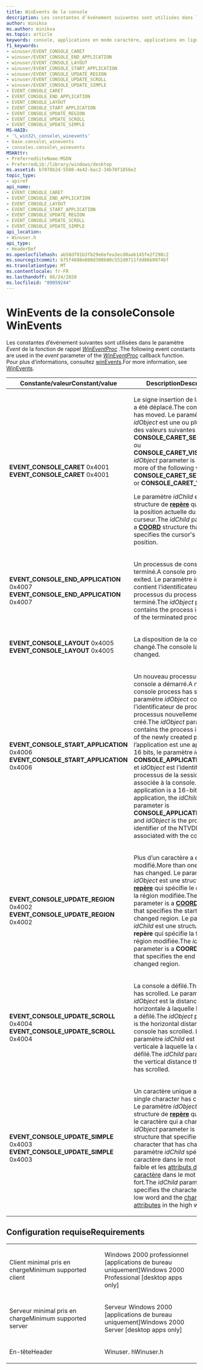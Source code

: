 ```yaml
---
title: WinEvents de la console
description: Les constantes d’événement suivantes sont utilisées dans le paramètre Event de la fonction de rappel WinEventProc. Pour plus d’informations, consultez WinEvents.
author: miniksa
ms.author: miniksa
ms.topic: article
keywords: console, applications en mode caractère, applications en ligne de commande, applications Terminal Server, API de console
f1_keywords:
- winuser/EVENT_CONSOLE_CARET
- winuser/EVENT_CONSOLE_END_APPLICATION
- winuser/EVENT_CONSOLE_LAYOUT
- winuser/EVENT_CONSOLE_START_APPLICATION
- winuser/EVENT_CONSOLE_UPDATE_REGION
- winuser/EVENT_CONSOLE_UPDATE_SCROLL
- winuser/EVENT_CONSOLE_UPDATE_SIMPLE
- EVENT_CONSOLE_CARET
- EVENT_CONSOLE_END_APPLICATION
- EVENT_CONSOLE_LAYOUT
- EVENT_CONSOLE_START_APPLICATION
- EVENT_CONSOLE_UPDATE_REGION
- EVENT_CONSOLE_UPDATE_SCROLL
- EVENT_CONSOLE_UPDATE_SIMPLE
MS-HAID:
- '\_win32\_console\_winevents'
- base.console\_winevents
- consoles.console\_winevents
MSHAttr:
- PreferredSiteName:MSDN
- PreferredLib:/library/windows/desktop
ms.assetid: b7078b2d-5508-4e42-bac2-34b70f1856e2
topic_type:
- apiref
api_name:
- EVENT_CONSOLE_CARET
- EVENT_CONSOLE_END_APPLICATION
- EVENT_CONSOLE_LAYOUT
- EVENT_CONSOLE_START_APPLICATION
- EVENT_CONSOLE_UPDATE_REGION
- EVENT_CONSOLE_UPDATE_SCROLL
- EVENT_CONSOLE_UPDATE_SIMPLE
api_location:
- Winuser.h
api_type:
- HeaderDef
ms.openlocfilehash: ab58df01b3fb29e6efea3ecd0aab145fe2f298c2
ms.sourcegitcommit: b75f4688e080d300b80c552d0711fdd86b9974bf
ms.translationtype: MT
ms.contentlocale: fr-FR
ms.lasthandoff: 08/24/2020
ms.locfileid: "89059244"
---
```

# <a name="console-winevents"></a><span data-ttu-id="cb2e2-105">WinEvents de la console</span><span class="sxs-lookup"><span data-stu-id="cb2e2-105">Console WinEvents</span></span>


<span data-ttu-id="cb2e2-106">Les constantes d’événement suivantes sont utilisées dans le paramètre *Event* de la fonction de rappel [*WinEventProc*](https://msdn.microsoft.com/library/windows/desktop/dd373885(v=vs.85).aspx) .</span><span class="sxs-lookup"><span data-stu-id="cb2e2-106">The following event constants are used in the *event* parameter of the [*WinEventProc*](https://msdn.microsoft.com/library/windows/desktop/dd373885(v=vs.85).aspx) callback function.</span></span> <span data-ttu-id="cb2e2-107">Pour plus d’informations, consultez [winEvents](https://msdn.microsoft.com/library/windows/desktop/dd373889).</span><span class="sxs-lookup"><span data-stu-id="cb2e2-107">For more information, see [WinEvents](https://msdn.microsoft.com/library/windows/desktop/dd373889).</span></span>

<table>
<colgroup>
<col width="50%" />
<col width="50%" />
</colgroup>
<thead>
<tr class="header">
<th><span data-ttu-id="cb2e2-108">Constante/valeur</span><span class="sxs-lookup"><span data-stu-id="cb2e2-108">Constant/value</span></span></th>
<th><span data-ttu-id="cb2e2-109">Description</span><span class="sxs-lookup"><span data-stu-id="cb2e2-109">Description</span></span></th>
</tr>
</thead>
<tbody>
<tr class="odd">
<td><span data-ttu-id="cb2e2-110"><span id="EVENT_CONSOLE_CARET"></span><span id="event_console_caret"></span>
<strong>EVENT_CONSOLE_CARET</strong> 0x4001</span><span class="sxs-lookup"><span data-stu-id="cb2e2-110"><span id="EVENT_CONSOLE_CARET"></span><span id="event_console_caret"></span>
<strong>EVENT_CONSOLE_CARET</strong> 0x4001</span></span></td>
<td><p><span data-ttu-id="cb2e2-111">Le signe insertion de la console a été déplacé.</span><span class="sxs-lookup"><span data-stu-id="cb2e2-111">The console caret has moved.</span></span> <span data-ttu-id="cb2e2-112">Le paramètre <em>idObject</em> est une ou plusieurs des valeurs suivantes : <strong>CONSOLE_CARET_SELECTION</strong> ou <strong>CONSOLE_CARET_VISIBLE</strong>.</span><span class="sxs-lookup"><span data-stu-id="cb2e2-112">The <em>idObject</em> parameter is one or more of the following values: <strong>CONSOLE_CARET_SELECTION</strong> or <strong>CONSOLE_CARET_VISIBLE</strong>.</span></span></p>
<p><span data-ttu-id="cb2e2-113">Le paramètre <em>idChild</em> est une structure de <strong><a href="https://docs.microsoft.com/windows/console/coord-str">repère</a></strong> qui spécifie la position actuelle du curseur.</span><span class="sxs-lookup"><span data-stu-id="cb2e2-113">The <em>idChild</em> parameter is a <strong><a href="https://docs.microsoft.com/windows/console/coord-str">COORD</a></strong> structure that specifies the cursor's current position.</span></span></p></td>
</tr>
<tr class="even">
<td><span data-ttu-id="cb2e2-114"><span id="EVENT_CONSOLE_END_APPLICATION"></span><span id="event_console_end_application"></span>
<strong>EVENT_CONSOLE_END_APPLICATION</strong> 0x4007</span><span class="sxs-lookup"><span data-stu-id="cb2e2-114"><span id="EVENT_CONSOLE_END_APPLICATION"></span><span id="event_console_end_application"></span>
<strong>EVENT_CONSOLE_END_APPLICATION</strong> 0x4007</span></span></td>
<td><p><span data-ttu-id="cb2e2-115">Un processus de console s’est terminé.</span><span class="sxs-lookup"><span data-stu-id="cb2e2-115">A console process has exited.</span></span> <span data-ttu-id="cb2e2-116">Le paramètre <em>idObject</em> contient l’identificateur de processus du processus terminé.</span><span class="sxs-lookup"><span data-stu-id="cb2e2-116">The <em>idObject</em> parameter contains the process identifier of the terminated process.</span></span></p></td>
</tr>
<tr class="odd">
<td><span data-ttu-id="cb2e2-117"><span id="EVENT_CONSOLE_LAYOUT"></span><span id="event_console_layout"></span>
<strong>EVENT_CONSOLE_LAYOUT</strong> 0x4005</span><span class="sxs-lookup"><span data-stu-id="cb2e2-117"><span id="EVENT_CONSOLE_LAYOUT"></span><span id="event_console_layout"></span>
<strong>EVENT_CONSOLE_LAYOUT</strong> 0x4005</span></span></td>
<td><p><span data-ttu-id="cb2e2-118">La disposition de la console a changé.</span><span class="sxs-lookup"><span data-stu-id="cb2e2-118">The console layout has changed.</span></span></p></td>
</tr>
<tr class="even">
<td><span data-ttu-id="cb2e2-119"><span id="EVENT_CONSOLE_START_APPLICATION"></span><span id="event_console_start_application"></span>
<strong>EVENT_CONSOLE_START_APPLICATION</strong> 0x4006</span><span class="sxs-lookup"><span data-stu-id="cb2e2-119"><span id="EVENT_CONSOLE_START_APPLICATION"></span><span id="event_console_start_application"></span>
<strong>EVENT_CONSOLE_START_APPLICATION</strong> 0x4006</span></span></td>
<td><p><span data-ttu-id="cb2e2-120">Un nouveau processus de console a démarré.</span><span class="sxs-lookup"><span data-stu-id="cb2e2-120">A new console process has started.</span></span> <span data-ttu-id="cb2e2-121">Le paramètre <em>idObject</em> contient l’identificateur de processus du processus nouvellement créé.</span><span class="sxs-lookup"><span data-stu-id="cb2e2-121">The <em>idObject</em> parameter contains the process identifier of the newly created process.</span></span> <span data-ttu-id="cb2e2-122">Si l’application est une application 16 bits, le paramètre <em>idChild</em> est <strong>CONSOLE_APPLICATION_16BIT</strong> et <em>idObject</em> est l’identificateur de processus de la session NTVDM associée à la console.</span><span class="sxs-lookup"><span data-stu-id="cb2e2-122">If the application is a 16-bit application, the <em>idChild</em> parameter is <strong>CONSOLE_APPLICATION_16BIT</strong> and <em>idObject</em> is the process identifier of the NTVDM session associated with the console.</span></span></p></td>
</tr>
<tr class="odd">
<td><span data-ttu-id="cb2e2-123"><span id="EVENT_CONSOLE_UPDATE_REGION"></span><span id="event_console_update_region"></span>
<strong>EVENT_CONSOLE_UPDATE_REGION</strong> 0x4002</span><span class="sxs-lookup"><span data-stu-id="cb2e2-123"><span id="EVENT_CONSOLE_UPDATE_REGION"></span><span id="event_console_update_region"></span>
<strong>EVENT_CONSOLE_UPDATE_REGION</strong> 0x4002</span></span></td>
<td><p><span data-ttu-id="cb2e2-124">Plus d’un caractère a été modifié.</span><span class="sxs-lookup"><span data-stu-id="cb2e2-124">More than one character has changed.</span></span> <span data-ttu-id="cb2e2-125">Le paramètre <em>idObject</em> est une structure de <a href="coord-str.md" data-raw-source="[&lt;strong&gt;COORD&lt;/strong&gt;](coord-str.md)"><strong>repère</strong></a> qui spécifie le début de la région modifiée.</span><span class="sxs-lookup"><span data-stu-id="cb2e2-125">The <em>idObject</em> parameter is a <a href="coord-str.md" data-raw-source="[&lt;strong&gt;COORD&lt;/strong&gt;](coord-str.md)"><strong>COORD</strong></a> structure that specifies the start of the changed region.</span></span> <span data-ttu-id="cb2e2-126">Le paramètre <em>idChild</em> est une structure de <strong>repère</strong> qui spécifie la fin de la région modifiée.</span><span class="sxs-lookup"><span data-stu-id="cb2e2-126">The <em>idChild</em> parameter is a <strong>COORD</strong> structure that specifies the end of the changed region.</span></span></p></td>
</tr>
<tr class="even">
<td><span data-ttu-id="cb2e2-127"><span id="EVENT_CONSOLE_UPDATE_SCROLL"></span><span id="event_console_update_scroll"></span>
<strong>EVENT_CONSOLE_UPDATE_SCROLL</strong> 0x4004</span><span class="sxs-lookup"><span data-stu-id="cb2e2-127"><span id="EVENT_CONSOLE_UPDATE_SCROLL"></span><span id="event_console_update_scroll"></span>
<strong>EVENT_CONSOLE_UPDATE_SCROLL</strong> 0x4004</span></span></td>
<td><p><span data-ttu-id="cb2e2-128">La console a défilé.</span><span class="sxs-lookup"><span data-stu-id="cb2e2-128">The console has scrolled.</span></span> <span data-ttu-id="cb2e2-129">Le paramètre <em>idObject</em> est la distance horizontale à laquelle la console a défilé.</span><span class="sxs-lookup"><span data-stu-id="cb2e2-129">The <em>idObject</em> parameter is the horizontal distance the console has scrolled.</span></span> <span data-ttu-id="cb2e2-130">Le paramètre <em>idChild</em> est la distance verticale à laquelle la console a défilé.</span><span class="sxs-lookup"><span data-stu-id="cb2e2-130">The <em>idChild</em> parameter is the vertical distance the console has scrolled.</span></span></p></td>
</tr>
<tr class="odd">
<td><span data-ttu-id="cb2e2-131"><span id="EVENT_CONSOLE_UPDATE_SIMPLE"></span><span id="event_console_update_simple"></span>
<strong>EVENT_CONSOLE_UPDATE_SIMPLE</strong> 0x4003</span><span class="sxs-lookup"><span data-stu-id="cb2e2-131"><span id="EVENT_CONSOLE_UPDATE_SIMPLE"></span><span id="event_console_update_simple"></span>
<strong>EVENT_CONSOLE_UPDATE_SIMPLE</strong> 0x4003</span></span></td>
<td><p><span data-ttu-id="cb2e2-132">Un caractère unique a changé.</span><span class="sxs-lookup"><span data-stu-id="cb2e2-132">A single character has changed.</span></span> <span data-ttu-id="cb2e2-133">Le paramètre <em>idObject</em> est une structure de <a href="coord-str.md" data-raw-source="[&lt;strong&gt;COORD&lt;/strong&gt;](coord-str.md)"><strong>repère</strong></a> qui spécifie le caractère qui a changé.</span><span class="sxs-lookup"><span data-stu-id="cb2e2-133">The <em>idObject</em> parameter is a <a href="coord-str.md" data-raw-source="[&lt;strong&gt;COORD&lt;/strong&gt;](coord-str.md)"><strong>COORD</strong></a> structure that specifies the character that has changed.</span></span> <span data-ttu-id="cb2e2-134">Le paramètre <em>idChild</em> spécifie le caractère dans le mot de poids faible et les <a href="console-screen-buffers.md#_win32_font_attributes" data-raw-source="[character attributes](console-screen-buffers.md#_win32_font_attributes)">attributs de caractère</a> dans le mot de poids fort.</span><span class="sxs-lookup"><span data-stu-id="cb2e2-134">The <em>idChild</em> parameter specifies the character in the low word and the <a href="console-screen-buffers.md#_win32_font_attributes" data-raw-source="[character attributes](console-screen-buffers.md#_win32_font_attributes)">character attributes</a> in the high word.</span></span></p></td>
</tr>
<tr class="even">
</tr>
<tr class="odd">
</tr>
<tr class="even">
</tr>
<tr class="odd">
</tr>
<tr class="even">
</tr>
</tbody>
</table>

<a name="requirements"></a><span data-ttu-id="cb2e2-135">Configuration requise</span><span class="sxs-lookup"><span data-stu-id="cb2e2-135">Requirements</span></span>
------------

<table>
<colgroup>
<col width="50%" />
<col width="50%" />
</colgroup>
<tbody>
<tr class="odd">
<td><p><span data-ttu-id="cb2e2-136">Client minimal pris en charge</span><span class="sxs-lookup"><span data-stu-id="cb2e2-136">Minimum supported client</span></span></p></td>
<td><p><span data-ttu-id="cb2e2-137">Windows 2000 professionnel [applications de bureau uniquement]</span><span class="sxs-lookup"><span data-stu-id="cb2e2-137">Windows 2000 Professional [desktop apps only]</span></span></p></td>
</tr>
<tr class="even">
<td><p><span data-ttu-id="cb2e2-138">Serveur minimal pris en charge</span><span class="sxs-lookup"><span data-stu-id="cb2e2-138">Minimum supported server</span></span></p></td>
<td><p><span data-ttu-id="cb2e2-139">Serveur Windows 2000 [applications de bureau uniquement]</span><span class="sxs-lookup"><span data-stu-id="cb2e2-139">Windows 2000 Server [desktop apps only]</span></span></p></td>
</tr>
<tr class="odd">
<td><p><span data-ttu-id="cb2e2-140">En-tête</span><span class="sxs-lookup"><span data-stu-id="cb2e2-140">Header</span></span></p></td>
<td><span data-ttu-id="cb2e2-141">Winuser. h</span><span class="sxs-lookup"><span data-stu-id="cb2e2-141">Winuser.h</span></span></td>
</tr>
</tbody>
</table>
